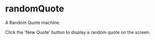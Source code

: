 # randomQuote
A Random Quote machine.

Click the 'New Quote' button to display a random quote on the screen.

